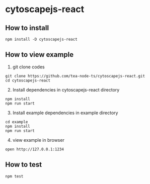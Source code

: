 # cytoscapejs-react

## How to install

```
npm install -D cytoscapejs-react
```

## How to view example

1. git clone codes

```
git clone https://github.com/tea-node-ts/cytoscapejs-react.git
cd cytoscapejs-react
```

2. Install dependencies in cytoscapejs-react directory

```
npm install
npm run start
```

3. Install example dependencies in example directory

```
cd example
npm install
npm run start
```

4. view example in browser

```
open http://127.0.0.1:1234
```

## How to test

```
npm test
```
